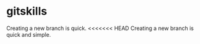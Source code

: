 # gitskills
Creating a new branch is quick.
<<<<<<< HEAD
Creating a new branch is quick and simple.

